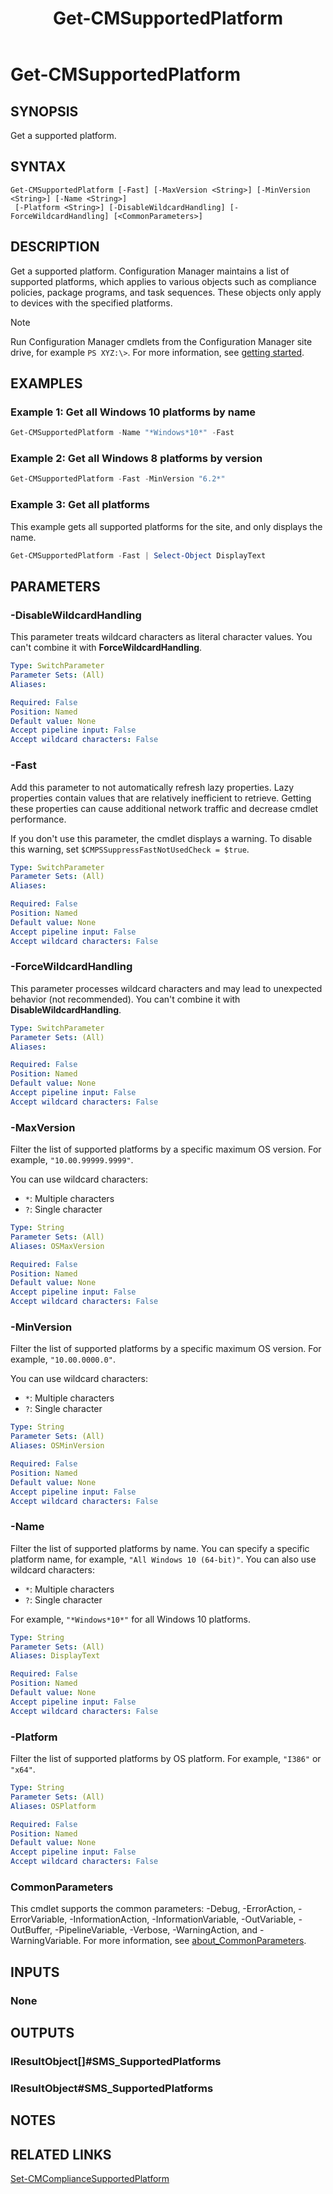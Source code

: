 ﻿---
description: Get a supported platform.
external help file: AdminUI.PS.dll-Help.xml
Module Name: ConfigurationManager
ms.date: 12/04/2020
schema: 2.0.0
title: Get-CMSupportedPlatform
---

# Get-CMSupportedPlatform

## SYNOPSIS

Get a supported platform.

## SYNTAX

```
Get-CMSupportedPlatform [-Fast] [-MaxVersion <String>] [-MinVersion <String>] [-Name <String>]
 [-Platform <String>] [-DisableWildcardHandling] [-ForceWildcardHandling] [<CommonParameters>]
```

## DESCRIPTION

Get a supported platform. Configuration Manager maintains a list of supported platforms, which applies to various objects such as compliance policies, package programs, and task sequences. These objects only apply to devices with the specified platforms.

> [!NOTE]
> Run Configuration Manager cmdlets from the Configuration Manager site drive, for example `PS XYZ:\>`. For more information, see [getting started](/powershell/sccm/overview).

## EXAMPLES

### Example 1: Get all Windows 10 platforms by name

```powershell
Get-CMSupportedPlatform -Name "*Windows*10*" -Fast
```

### Example 2: Get all Windows 8 platforms by version

```powershell
Get-CMSupportedPlatform -Fast -MinVersion "6.2*"
```

### Example 3: Get all platforms

This example gets all supported platforms for the site, and only displays the name.

```powershell
Get-CMSupportedPlatform -Fast | Select-Object DisplayText
```

## PARAMETERS

### -DisableWildcardHandling

This parameter treats wildcard characters as literal character values. You can't combine it with **ForceWildcardHandling**.

```yaml
Type: SwitchParameter
Parameter Sets: (All)
Aliases:

Required: False
Position: Named
Default value: None
Accept pipeline input: False
Accept wildcard characters: False
```

### -Fast

Add this parameter to not automatically refresh lazy properties. Lazy properties contain values that are relatively inefficient to retrieve. Getting these properties can cause additional network traffic and decrease cmdlet performance.

If you don't use this parameter, the cmdlet displays a warning. To disable this warning, set `$CMPSSuppressFastNotUsedCheck = $true`.

```yaml
Type: SwitchParameter
Parameter Sets: (All)
Aliases:

Required: False
Position: Named
Default value: None
Accept pipeline input: False
Accept wildcard characters: False
```

### -ForceWildcardHandling

This parameter processes wildcard characters and may lead to unexpected behavior (not recommended). You can't combine it with **DisableWildcardHandling**.

```yaml
Type: SwitchParameter
Parameter Sets: (All)
Aliases:

Required: False
Position: Named
Default value: None
Accept pipeline input: False
Accept wildcard characters: False
```

### -MaxVersion

Filter the list of supported platforms by a specific maximum OS version. For example, `"10.00.99999.9999"`.

You can use wildcard characters:

- `*`: Multiple characters
- `?`: Single character

```yaml
Type: String
Parameter Sets: (All)
Aliases: OSMaxVersion

Required: False
Position: Named
Default value: None
Accept pipeline input: False
Accept wildcard characters: False
```

### -MinVersion

Filter the list of supported platforms by a specific maximum OS version. For example, `"10.00.0000.0"`.

You can use wildcard characters:

- `*`: Multiple characters
- `?`: Single character

```yaml
Type: String
Parameter Sets: (All)
Aliases: OSMinVersion

Required: False
Position: Named
Default value: None
Accept pipeline input: False
Accept wildcard characters: False
```

### -Name

Filter the list of supported platforms by name. You can specify a specific platform name, for example, `"All Windows 10 (64-bit)"`. You can also use wildcard characters:

- `*`: Multiple characters
- `?`: Single character

For example, `"*Windows*10*"` for all Windows 10 platforms.

```yaml
Type: String
Parameter Sets: (All)
Aliases: DisplayText

Required: False
Position: Named
Default value: None
Accept pipeline input: False
Accept wildcard characters: False
```

### -Platform

Filter the list of supported platforms by OS platform. For example, `"I386"` or `"x64"`.

```yaml
Type: String
Parameter Sets: (All)
Aliases: OSPlatform

Required: False
Position: Named
Default value: None
Accept pipeline input: False
Accept wildcard characters: False
```

### CommonParameters
This cmdlet supports the common parameters: -Debug, -ErrorAction, -ErrorVariable, -InformationAction, -InformationVariable, -OutVariable, -OutBuffer, -PipelineVariable, -Verbose, -WarningAction, and -WarningVariable. For more information, see [about_CommonParameters](http://go.microsoft.com/fwlink/?LinkID=113216).

## INPUTS

### None

## OUTPUTS

### IResultObject[]#SMS_SupportedPlatforms

### IResultObject#SMS_SupportedPlatforms

## NOTES

## RELATED LINKS

[Set-CMComplianceSupportedPlatform](Set-CMComplianceSupportedPlatform.md)
